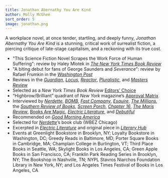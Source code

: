 ```yaml
---
title: Jonathan Abernathy You Are Kind
author: Molly McGhee
sort_order: 5
image: jonathan.png
---
```

A workplace novel, at once tender, startling, and deeply funny, *Jonathan Abernathy You Are Kind* is a stunning, critical work of surrealist fiction, a piercing critique of late-stage capitalism, and a reckoning with its true cost.

* "This Science Fiction Novel Scrapes the Work Force of Human Suffering": review by Haley Mlotek in *[The New York Times Book Review](https://www.nytimes.com/2023/10/14/books/review/jonathan-abernathy-you-are-kind-molly-mcghee.html)*
* "A biting debut for fans of George Saunders and *Severance*": review by Rafael Frumkin in the *[Washington Post](https://www.washingtonpost.com/books/2023/10/24/jonathan-abernathy-you-are-kind-molly-mcghee-review/)*
* Reviews in the [](<>)[](<>)*[Guardian](<>)*, *[Locus](<>)*, *[Reactor](<>)*, *[Pluralistic](<>)*, and *[Masters Review](<>)*
* Selected as a *New York Times Book Review* [Editors’ Choice](https://www.nytimes.com/2023/10/26/books/review/9-new-books-we-recommend-this-week.html)
* “Highbrow/Brilliant” quadrant of *New York* magazine’s [Approval Matrix](https://nymag.com/article/the-approval-matrix-week-of-october-9-2023.html)
* Interviewed by *[Nerdette](https://www.wbez.org/stories/nerdette-book-club-molly-mcghee-on-jonathan-abernathy-you-are-kind/c8d4182a-d69f-4ec3-92d6-937b312bb8ae)*, *[BOMB](https://bombmagazine.org/articles/molly-mcghee/)*, *[Fast Company](https://www.fastcompany.com/90966606/student-debt-shouldnt-come-at-the-expense-of-dreams)*, *[Esquire](https://www.esquire.com/entertainment/books/a45767279/future-of-books/)*, *[The Millions](https://themillions.com/2023/11/molly-mcghee-wants-to-rethink-the-way-we-work.html)*, the *[Southern Review of Books](https://southernreviewofbooks.com/2023/12/18/jonathan-abernathy-you-are-kind-molly-mcghee-interview/)*, *[Screen Porch](https://www.porchtn.org/post/books-and-shadow-books-a-chat-with-novelist-molly-mcghee)*, *[Chapter 16](https://chapter16.org/dream-or-nightmare/)*, *[The Maris Review](https://lithub.com/molly-mcghee-on-the-importance-of-acknowledgments/)*, [Books Are Magic](https://booksaremagic.squarespace.com/home-1/q-a/molly-mcghee), *[Electric Literature](https://electricliterature.com/molly-mcghee-jonathan-abernathy-you-are-kind-interview-debut-novel-book-debt/)*, and *[Debutiful](https://debutiful.net/2023/10/18/debutiful-podcast-molly-mcghee-jonathan-abernathy-you-are-kind/)*
* Recommended on *[Good Morning America](https://www.goodmorningamerica.com/culture/story/bestselling-author-shares-new-book-recommendations-october-103731430)*
* Selected for *[Nerdette](https://www.wbez.org/stories/nerdette-book-club-jonathan-abernathy-you-are-kind-by-molly-mcghee/9c08ea91-278d-438d-b3c9-5636ba52a43d)*’s book club (WBEZ Chicago)
* Excerpted in *[Electric Literature](https://electricliterature.com/jonathan-abernathy-you-are-kind-by-molly-mcghee/)* and original piece in *[Literary Hub](<>)*
* Events at Greenlight Bookstore in Brooklyn, NY; Loyalty Bookstore in Washington, DC; Greedy Reads in Baltimore, MD; Porter Square Books in Cambridge, MA; Champlain College in Burlington, VT; Third Place Books in Seattle, WA; Skylight Books in Los Angeles, CA; Green Apple Books in San Francisco, CA; Franklin Park Reading Series in Brooklyn, NY; The Bookshop in Nashville, TN; NYPL Stavros Niarchos Foundation Library in New York, NY; and Los Angeles Times Festival of Books in Los Angeles, CA

